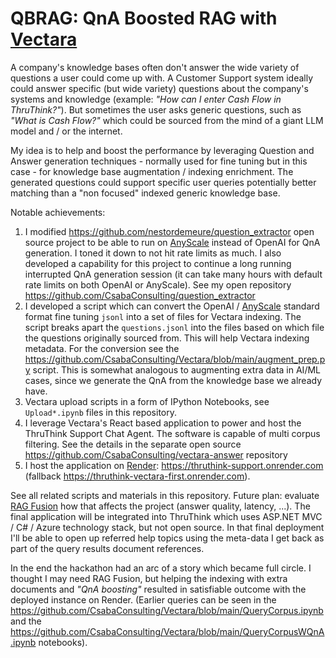 # QBRAG: QnA Boosted RAG with [Vectara](https://vectara.com/)

A company's knowledge bases often don't answer the wide variety of questions a user could come up with.
A Customer Support system ideally could answer specific (but wide variety) questions about the company's systems and knowledge (example: *"How can I enter Cash Flow in ThruThink?"*). But sometimes the user asks generic questions, such as *"What is Cash Flow?"* which could be sourced from the mind of a giant LLM model and / or the internet.

My idea is to help and boost the performance by leveraging Question and Answer generation techniques - normally used for fine tuning but in this case - for knowledge base augmentation / indexing enrichment. The generated questions could support specific user queries potentially better matching than a "non focused" indexed generic knowledge base.

Notable achievements:
1. I modified https://github.com/nestordemeure/question_extractor open source project to be able to run on [AnyScale](https://www.anyscale.com/) instead of OpenAI for QnA generation. I toned it down to not hit rate limits as much. I also developed a capability for this project to continue a long running interrupted QnA generation session (it can take many hours with default rate limits on both OpenAI or AnyScale). See my open repository https://github.com/CsabaConsulting/question_extractor
2. I developed a script which can convert the OpenAI / [AnyScale](https://www.anyscale.com/) standard format fine tuning `jsonl` into a set of files for Vectara indexing. The script breaks apart the `questions.jsonl` into the files based on which file the questions originally sourced from. This will help Vectara indexing metadata. For the conversion see the https://github.com/CsabaConsulting/Vectara/blob/main/augment_prep.py script. This is somewhat analogous to augmenting extra data in AI/ML cases, since we generate the QnA from the knowledge base we already have.
3. Vectara upload scripts in a form of IPython Notebooks, see `Upload*.ipynb` files in this repository.
4. I leverage Vectara's React based application to power and host the ThruThink Support Chat Agent. The software is capable of multi corpus filtering. See the details in the separate open source https://github.com/CsabaConsulting/vectara-answer repository
5. I host the application on [Render](https://render.com/): https://thruthink-support.onrender.com (fallback https://thruthink-vectara-first.onrender.com).

See all related scripts and materials in this repository.
Future plan: evaluate [RAG Fusion](https://towardsdatascience.com/forget-rag-the-future-is-rag-fusion-1147298d8ad1) how that affects the project (answer quality, latency, ...).
The final application will be integrated into ThruThink which uses ASP.NET MVC / C# / Azure technology stack, but not open source. In that final deployment I'll be able to open up referred help topics using the meta-data I get back as part of the query results document references.

In the end the hackathon had an arc of a story which became full circle. I thought I may need RAG Fusion, but helping the indexing with extra documents and *"QnA boosting"* resulted in satisfiable outcome with the deployed instance on Render. (Earlier queries can be seen in the https://github.com/CsabaConsulting/Vectara/blob/main/QueryCorpus.ipynb and the https://github.com/CsabaConsulting/Vectara/blob/main/QueryCorpusWQnA.ipynb notebooks).
